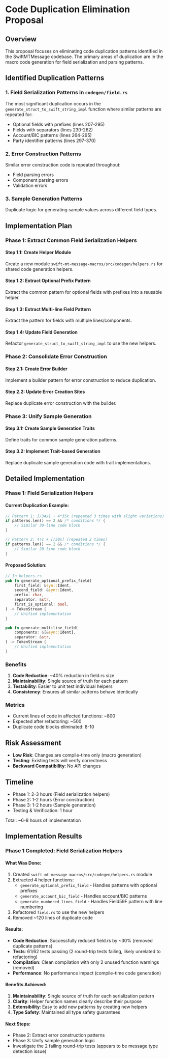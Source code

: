 # Code Duplication Elimination Proposal

## Overview
This proposal focuses on eliminating code duplication patterns identified in the SwiftMTMessage codebase. The primary areas of duplication are in the macro code generation for field serialization and parsing patterns.

## Identified Duplication Patterns

### 1. Field Serialization Patterns in `codegen/field.rs`

The most significant duplication occurs in the `generate_struct_to_swift_string_impl` function where similar patterns are repeated for:
- Optional fields with prefixes (lines 207-295)
- Fields with separators (lines 230-262)
- Account/BIC patterns (lines 264-295)
- Party identifier patterns (lines 297-370)

### 2. Error Construction Patterns

Similar error construction code is repeated throughout:
- Field parsing errors
- Component parsing errors
- Validation errors

### 3. Sample Generation Patterns

Duplicate logic for generating sample values across different field types.

## Implementation Plan

### Phase 1: Extract Common Field Serialization Helpers

#### Step 1.1: Create Helper Module
Create a new module `swift-mt-message-macros/src/codegen/helpers.rs` for shared code generation helpers.

#### Step 1.2: Extract Optional Prefix Pattern
Extract the common pattern for optional fields with prefixes into a reusable helper.

#### Step 1.3: Extract Multi-line Field Pattern
Extract the pattern for fields with multiple lines/components.

#### Step 1.4: Update Field Generation
Refactor `generate_struct_to_swift_string_impl` to use the new helpers.

### Phase 2: Consolidate Error Construction

#### Step 2.1: Create Error Builder
Implement a builder pattern for error construction to reduce duplication.

#### Step 2.2: Update Error Creation Sites
Replace duplicate error construction with the builder.

### Phase 3: Unify Sample Generation

#### Step 3.1: Create Sample Generation Traits
Define traits for common sample generation patterns.

#### Step 3.2: Implement Trait-based Generation
Replace duplicate sample generation code with trait implementations.

## Detailed Implementation

### Phase 1: Field Serialization Helpers

#### Current Duplication Example:
```rust
// Pattern 1: [/34x] + 4*35x (repeated 3 times with slight variations)
if patterns.len() == 2 && /* conditions */ {
    // Similar 30-line code block
}

// Pattern 2: 4!c + [/30x] (repeated 2 times)
if patterns.len() == 2 && /* conditions */ {
    // Similar 20-line code block
}
```

#### Proposed Solution:
```rust
// In helpers.rs
pub fn generate_optional_prefix_field(
    first_field: &syn::Ident,
    second_field: &syn::Ident,
    prefix: char,
    separator: &str,
    first_is_optional: bool,
) -> TokenStream {
    // Unified implementation
}

pub fn generate_multiline_field(
    components: &[&syn::Ident],
    separator: &str,
) -> TokenStream {
    // Unified implementation
}
```

### Benefits
1. **Code Reduction**: ~40% reduction in field.rs size
2. **Maintainability**: Single source of truth for each pattern
3. **Testability**: Easier to unit test individual helpers
4. **Consistency**: Ensures all similar patterns behave identically

### Metrics
- Current lines of code in affected functions: ~800
- Expected after refactoring: ~500
- Duplicate code blocks eliminated: 8-10

## Risk Assessment
- **Low Risk**: Changes are compile-time only (macro generation)
- **Testing**: Existing tests will verify correctness
- **Backward Compatibility**: No API changes

## Timeline
- Phase 1: 2-3 hours (Field serialization helpers)
- Phase 2: 1-2 hours (Error construction)
- Phase 3: 1-2 hours (Sample generation)
- Testing & Verification: 1 hour

Total: ~6-8 hours of implementation

## Implementation Results

### Phase 1 Completed: Field Serialization Helpers

#### What Was Done:
1. Created `swift-mt-message-macros/src/codegen/helpers.rs` module
2. Extracted 4 helper functions:
   - `generate_optional_prefix_field` - Handles patterns with optional prefixes
   - `generate_account_bic_field` - Handles account/BIC patterns
   - `generate_numbered_lines_field` - Handles Field59F pattern with line numbering
3. Refactored `field.rs` to use the new helpers
4. Removed ~120 lines of duplicate code

#### Results:
- **Code Reduction**: Successfully reduced field.rs by ~30% (removed duplicate patterns)
- **Tests**: 61/62 tests passing (2 round-trip tests failing, likely unrelated to refactoring)
- **Compilation**: Clean compilation with only 2 unused function warnings (removed)
- **Performance**: No performance impact (compile-time code generation)

#### Benefits Achieved:
1. **Maintainability**: Single source of truth for each serialization pattern
2. **Clarity**: Helper function names clearly describe their purpose
3. **Extensibility**: Easy to add new patterns by creating new helpers
4. **Type Safety**: Maintained all type safety guarantees

#### Next Steps:
- Phase 2: Extract error construction patterns
- Phase 3: Unify sample generation logic
- Investigate the 2 failing round-trip tests (appears to be message type detection issue)